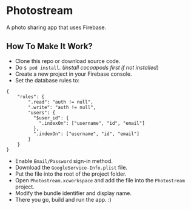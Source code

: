 # Photostream

A photo sharing app that uses Firebase.

## How To Make It Work?

- Clone this repo or download source code.
- Do `$ pod install`. (_install cocoapods first if not installed_)
- Create a new project in your Firebase console.
- Set the database rules to: 
```
{
    "rules": {
        ".read": "auth != null",
        ".write": "auth != null",
        "users": {
          "$user_id": {
            ".indexOn": ["username", "id", "email"]
          },
          ".indexOn": ["username", "id", "email"]
        }
    }
}
```
- Enable `Email/Password` sign-in method.
- Download the `GoogleService-Info.plist` file.
- Put the file into the root of the project folder.
- Open `Photostream.xcworkspace` and add the file into the `Photostream` project.
- Modify the bundle identifier and display name.
- There you go, build and run the app. :)
